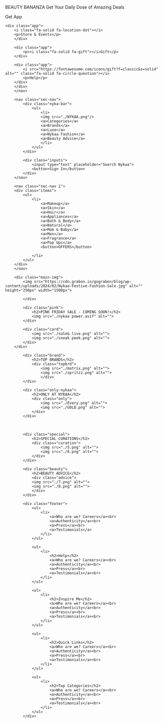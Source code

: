 <!DOCTYPE html>
<html lang="en">
<head>
    <meta charset="UTF-8">
    <meta name="viewport" content="width=3, initial-scale=1.0">
    <title>Document</title>
    <link rel="stylesheet" href="nkyaa.css">
    <script src="https://kit.fontawesome.com/abbdc7eea0.js" crossorigin="anonymous"></script>
</head>
<body>
    <nav class="f-nav">
        <p>BEAUTY BANANZA Get Your Daily Dose of Amazing Deals</p>
        <div class="feature">
<div class="app">
<i class="fa-solid fa-mobile-screen"></i>
    <p>Get App</p>
    </div>

    <div class="app">
        <i class="fa-solid fa-location-dot"></i>
        <p>Store & Events</p>
        </div>

        <div class="app">
            <p><i class="fa-solid fa-gift"></i>Gift</p>
        </div>

        <div class="app">
            <i src="https://fontawesome.com/icons/gift?f=classic&s=solid" alt="" class="fa-solid fa-circle-question"></i>
            <p>Help</p>
        </div>
        </div>
        </nav>

        <nav class="sec-nav">
            <div class="nyka-bar">
                <ul>
                    <li>
                    <img src="./NYKAA.png"/>
                    <a>Categories</a>
                    <a>Brands</a>
                    <a>Luxe</a>
                    <a>Nykaa Fashion</a>
                    <a>Beauty Advice</a>
                    </li>
                </ul>
            </div>

            <div class="inputs">
                <input type="text" placeholder="Search Nykaa">
                <button>Sign In</button>
            </div>
        </nav>

        <nav class="sec-nav 1">
        <div class="items">
            <ul>
                <li>
                    <a>Makeup</a>
                    <a>Skin</a>
                    <a>Hair</a>
                    <a>Appliances</a>
                    <a>Bath & Body</a>
                    <a>Natural</a>
                    <a>Mom & Baby</a>
                    <a>Men</a>
                    <a>Fragrance</a>
                    <a>Pop Ups</a>
                    <button>OFFERS</button>

                </li>
            </ul>
        </div>
        </nav>

        <div class="main-img">
            <img src="https://cdn.grabon.in/gograbon/blog/wp-content/uploads/2024/02/Nykaa-Festive-Fashion-Sale.jpg" alt=""  height="250px" width="1500px">

            </div>

            <div class="pink">
                <h2>PINK FRIDAY SALE - COMING SOON!</h2>
                <img src="./nykaa power.avif" alt="">
            </div>

            <div class="card">
                <img src="./sale& live.png" alt="">
                <img src="./sneak peek.png" alt="">
            </div>
        </div>

            <div class="brand">
                <h2>TOP BRANDS</h2>
                <div class="topbrd">
                    <img src="./matrix.png" alt="">
                    <img src="./spritzz.png" alt="">
                    </div>
            </div>

            <div class="only-nykaa">
                <h2>ONLY AT NYKAA</h2>
                <div class="only">
                    <img src="./Every.png" alt="">
                    <img src="./GOLD.png" alt="">
                </div>
            </div>
<div>
            <div class="Makeup">
                <img src="./1.png" alt="">
                <img src="./2.png" alt="">
                <img src="./3.png" alt="">
                <img src="./4.png" alt="">
            </div>
    </div>

            <div class="special">
                <h2>SPECIAL CURATIONS</h2>
                <div class="curation">
                    <img src="./5.png" alt="">
                    <img src="./6.png" alt="">
                </div>
            </div>

            <div class="beauty">
                <h2>BEAUTY ADVICE</h2>
                <div class="advice">
                <img src="./7.png" alt="">
                <img src="./8.png" alt="">
                </div>
            </div>

            <div class="footer">
                <ul>
                    <li>
                        <a>Who are we? Careers</a><br>
                        <a>Authenticity</a><br>
                        <a>Press</a><br>
                        <a>Testimonials</a>
                    </li>
                </ul>

                <ul>
                    <li>
                        <h2>Help</h2>
                        <a>Who are we? Careers</a><br>
                        <a>Authenticity</a><br>
                        <a>Press</a><br>
                        <a>Testimonials</a><br>
                    </li>
                </ul>

                <ul>
                    <li>
                        <h2>Inspire Me</h2>
                        <a>Who are we? Careers</a><br>
                        <a>Authenticity</a><br>
                        <a>Press</a><br>
                        <a>Testimonials</a><br>
                    </li>
                </ul>

                <ul>
                    <li>
                        <h2>Quick Links</h2>
                        <a>Who are we? Careers</a><br>
                        <a>Authenticity</a><br>
                        <a>Press</a><br>
                        <a>Testimonials</a><br>
                    </li>
                </ul>

                <ul>
                    <li>
                        <h2>Top Categories</h2>
                        <a>Who are we? Careers</a><br>
                        <a>Authenticity</a><br>
                        <a>Press</a><br>
                        <a>Testimonials</a><br>
                    </li>
                </ul>
            </div>
</body>
</html>
